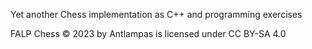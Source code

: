 Yet another Chess implementation as C++ and programming exercises

FALP Chess © 2023 by Antlampas is licensed under CC BY-SA 4.0